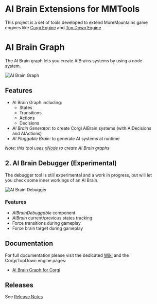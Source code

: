 # AI Brain Extensions for MMTools

This project is a set of tools developed to extend MoreMountains game engines like [Corgi Engine](https://assetstore.unity.com/packages/templates/systems/corgi-engine-2d-2-5d-platformer-26617?aid=1011lHJn) and [Top Down Engine](https://assetstore.unity.com/packages/templates/systems/topdown-engine-89636?aid=1011lHJn).

# AI Brain Graph

The AI Brain graph lets you create AIBrains systems by using a node system.

![AI Brain Graph](https://github.com/thebitcave/ai-brain-graph-for-corgi-engine/blob/docs/doc-images/tutorial_006.png)

## Features

* AI Brain Graph including:
  * States
  * Transitions
  * Actions
  * Decisions
* _AI Brain Generator_: to create Corgi AIBrain systems (with AIDecisions and AIActions)
* _AI Pluggable Brain_: to generate AI systems at runtime

_Note: this tool uses [xNode](https://github.com/Siccity/xNode) to create AI Brain graphs_

## 2. AI Brain Debugger (Experimental)

The debugger tool is still experimental and a work in progress, but will let you check some inner workings of an AI Brain.

![AI Brain Debugger](https://github.com/thebitcave/ai-brain-estensions-for-mmtools/blob/docs/doc-images/aibrain_debugger.png)

### Features

* _AIBrainDebuggable_ component
* _AIBrain_ current/previous states tracking
* Force transitions during gameplay
* Force brain target during gameplay

## Documentation

For full documentation please visit the dedicated [Wiki](https://github.com/thebitcave/ai-brain-graph-for-mmtools/wiki) and the Corgi/TopDown engine pages:

* [AI Brain Graph for Corgi](https://github.com/thebitcave/ai-brain-graph-for-corgi)

## Releases

See [Release Notes](https://github.com/thebitcave/ai-brain-graph-for-mmtools/blob/master/RELEASE.md)
